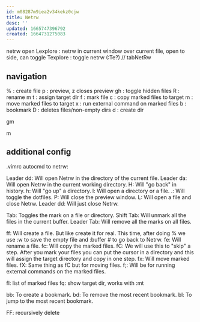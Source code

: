 ```yaml
---
id: m08287m9iea2v34kekz0cjw
title: Netrw
desc: ''
updated: 1665747396792
created: 1664731275083
---
```

netrw open
Lexplore : netrw in current window over current file, open to side, can toggle
Texplore : toggle netrw (:Te?) // tabNetRw

## navigation
% : create file
p : preview, <C-w>z closes preview
gh : toggle hidden files
R : rename
m
  t : assign target dir
  f : mark file
  c : copy marked files to target
  m : move marked files to target
  x : run external command on marked files
  b : bookmark
D : deletes files/non-empty dirs
d : create dir

gm

m

## additional config
.vimrc autocmd to netrw:

Leader dd: Will open Netrw in the directory of the current file.
Leader da: Will open Netrw in the current working directory.
H: Will "go back" in history.
h: Will "go up" a directory.
l: Will open a directory or a file.
.: Will toggle the dotfiles.
P: Will close the preview window.
L: Will open a file and close Netrw.
Leader dd: Will just close Netrw.

Tab: Toggles the mark on a file or directory.
Shift Tab: Will unmark all the files in the current buffer.
Leader Tab: Will remove all the marks on all files.

ff: Will create a file. But like create it for real. This time, after doing % we use :w<CR> to save the empty file and :buffer #<CR> to go back to Netrw.
fe: Will rename a file.
fc: Will copy the marked files.
fC: We will use this to "skip" a step. After you mark your files you can put the cursor in a directory and this will assign the target directory and copy in one step.
fx: Will move marked files.
fX: Same thing as fC but for moving files.
f;: Will be for running external commands on the marked files.

fl: list of marked files
fq: show target dir, works with :mt

bb: To create a bookmark.
bd: To remove the most recent bookmark.
bl: To jump to the most recent bookmark.

FF: recursively delete